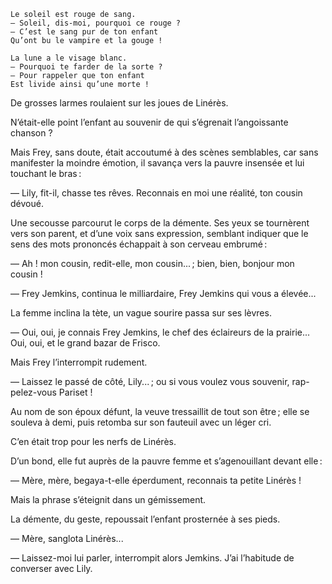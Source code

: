     Le soleil est rouge de sang.
    — Soleil, dis-moi, pourquoi ce rouge ?
    — C’est le sang pur de ton enfant
    Qu’ont bu le vampire et la gouge !

    La lune a le visage blanc.
    — Pourquoi te farder de la sorte ?
    — Pour rappeler que ton enfant
    Est livide ainsi qu’une morte !

De grosses larmes roulaient sur les joues de Linérès.

N’était-elle point l’enfant au souvenir de qui s’égrenait l’angoissante
chanson ?

Mais Frey, sans doute, était accoutumé à des scènes semblables, car sans
manifester la moindre émotion, il savança vers la pauvre insensée et lui
touchant le bras :

— Lily, fit-il, chasse tes rêves. Reconnais en moi une réalité, ton cousin
dévoué.

Une secousse parcourut le corps de la démente. Ses yeux se tournèrent vers son parent, et d’une voix sans expression, semblant indiquer que le sens des mots prononcés échappait à son cerveau embrumé :

— Ah ! mon cousin, redit-elle, mon cousin... ; bien, bien, bonjour mon
cousin !

— Frey Jemkins, continua le milliardaire, Frey Jemkins qui vous a élevée...

La femme inclina la tète, un vague sourire passa sur ses lèvres.

— Oui, oui, je connais Frey Jemkins, le chef des éclaireurs de la prairie...
Oui, oui, et le grand bazar de Frisco.

Mais Frey l’interrompit rudement.

— Laissez le passé de côté, Lily... ; ou si vous voulez vous souvenir, rap-
pelez-vous Pariset !

Au nom de son époux défunt, la veuve tressaillit de tout son être ; elle se
souleva à demi, puis retomba sur son fauteuil avec un léger cri.

C’en était trop pour les nerfs de Linérès.

D’un bond, elle fut auprès de la pauvre femme et s’agenouillant devant elle :

— Mère, mère, begaya-t-elle éperdument, reconnais ta petite Linérès !

Mais la phrase s’éteignit dans un gémissement.

La démente, du geste, repoussait l’enfant prosternée à ses pieds.

— Mère, sanglota Linérès...

— Laissez-moi lui parler, interrompit alors Jemkins. J’ai l’habitude de
converser avec Lily.
